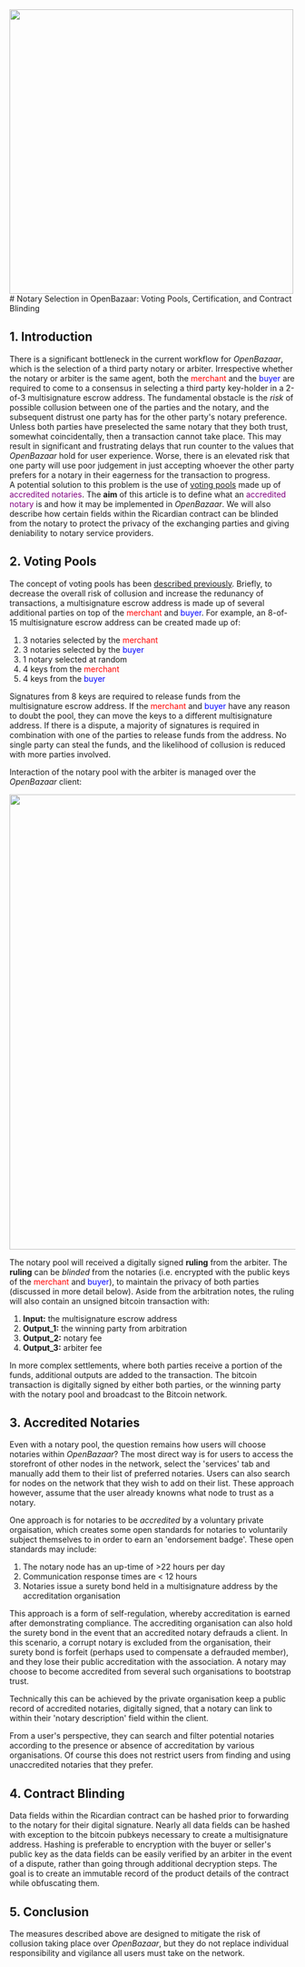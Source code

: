 <img src="https://blog.openbazaar.org/wp-content/uploads/2014/07/logo.png" width="500px"/>
# Notary Selection in OpenBazaar: Voting Pools, Certification, and Contract Blinding

## 1. Introduction

There is a significant bottleneck in the current workflow for *OpenBazaar*, which is the selection of a third party notary or arbiter. Irrespective whether the notary or arbiter is the same agent, both the <font color="red">merchant</font> and the <font color="blue">buyer</font> are required to come to a consensus in selecting a third party key-holder in a 2-of-3 multisignature escrow address. The fundamental obstacle is the *risk* of possible collusion between one of the parties and the notary, and the subsequent distrust one party has for the other party's notary preference. Unless both parties have preselected the same notary that they both trust, somewhat coincidentally, then a transaction cannot take place. This may result in significant and frustrating delays that run counter to the values that *OpenBazaar* hold for user experience. Worse, there is an elevated risk that one party will use poor judgement in just accepting whoever the other party prefers for a notary in their eagerness for the transaction to progress. 
</br>
A potential solution to this problem is the use of [voting pools](https://gist.github.com/drwasho/c04f16fcc7be9a666e90) made up of <font color="purple">accredited  notaries</font>. The **aim** of this article is to define what an <font color="purple">accredited notary</font> is and how it may be implemented in *OpenBazaar*. We will also describe how certain fields within the Ricardian contract can be blinded from the notary to protect the privacy of the exchanging parties and giving deniability to notary service providers. 

## 2. Voting Pools

The concept of voting pools has been [described previously](https://gist.github.com/drwasho/c04f16fcc7be9a666e90). Briefly, to decrease the overall risk of collusion and increase the redunancy of transactions, a multisignature escrow address is made up of several additional parties on top of the <font color="red">merchant</font> and <font color="blue">buyer</font>. For example, an 8-of-15 multisignature escrow address can be created made up of:

1. 3 notaries selected by the <font color="red">merchant</font> 
2. 3 notaries selected by the <font color="blue">buyer</font>
3. 1 notary selected at random
4. 4 keys from the <font color="red">merchant</font>
5. 4 keys from the <font color="blue">buyer</font>

Signatures from 8 keys are required to release funds from the multisignature escrow address. If the <font color="red">merchant</font> and <font color="blue">buyer</font> have any reason to doubt the pool, they can move the keys to a different multisignature address. If there is a dispute, a majority of signatures is required in combination with one of the parties to release funds from the address. No single party can steal the funds, and the likelihood of collusion is reduced with more parties involved.

Interaction of the notary pool with the arbiter is managed over the *OpenBazaar* client:

<img src="http://s25.postimg.org/t60swkc3z/Arbitration.jpg" width="800px">

The notary pool will received a digitally signed **ruling** from the arbiter. The **ruling** can be *blinded* from the notaries (i.e. encrypted with the public keys of the <font color="red">merchant</font> and <font color="blue">buyer</font>), to maintain the privacy of both parties (discussed in more detail below). Aside from the arbitration notes, the ruling will also contain an unsigned bitcoin transaction with:

1. **Input:** the multisignature escrow address
2. **Output_1:** the winning party from arbitration
3. **Output_2:** notary fee
4. **Output_3:** arbiter fee

In more complex settlements, where both parties receive a portion of the funds, additional outputs are added to the transaction. The bitcoin transaction is digitally signed by either both parties, or the winning party with the notary pool and broadcast to the Bitcoin network.

## 3. Accredited Notaries

Even with a notary pool, the question remains how users will choose notaries within *OpenBazaar*? The most direct way is for users to access the storefront of other nodes in the network, select the 'services' tab and manually add them to their list of preferred notaries. Users can also search for nodes on the network that they wish to add on their list. These approach however, assume that the user already knowns what node to trust as a notary.

One approach is for notaries to be *accredited* by a voluntary private orgaisation, which creates some open standards for notaries to voluntarily subject themselves to in order to earn an 'endorsement badge'. These open standards may include:

1. The notary node has an up-time of >22 hours per day
2. Communication response times are < 12 hours
3. Notaries issue a surety bond held in a multisignature address by the accreditation organisation

This approach is a form of self-regulation, whereby accreditation is earned after demonstrating compliance. The accrediting organisation can also hold the surety bond in the event that an accredited notary defrauds a client. In this scenario, a corrupt notary is excluded from the organisation, their surety bond is forfeit (perhaps used to compensate a defrauded member), and they lose their public accreditation with the association. A notary may choose to become accredited from several such organisations to bootstrap trust.

Technically this can be achieved by the private organisation keep a public record of accredited notaries, digitally signed, that a notary can link to within their 'notary description' field within the client.

From a user's perspective, they can search and filter potential notaries according to the presence or absence of accreditation by various organisations. Of course this does not restrict users from finding and using unaccredited notaries that they prefer.

## 4. Contract Blinding

Data fields within the Ricardian contract can be hashed prior to forwarding to the notary for their digital signature. Nearly all data fields can be hashed with exception to the bitcoin pubkeys necessary to create a multisignature address. Hashing is preferable to encryption with the buyer or seller's public key as the data fields can be easily verified by an arbiter in the event of a dispute, rather than going through additional decryption steps. The goal is to create an immutable record of the product details of the contract while obfuscating them.

## 5. Conclusion

The measures described above are designed to mitigate the risk of collusion taking place over *OpenBazaar*, but they do not replace individual responsibility and vigilance all users must take on the network.

